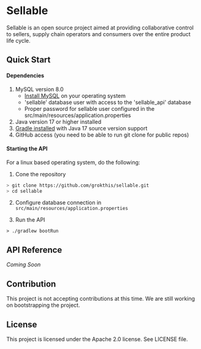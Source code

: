 # Sellable

Sellable is an open source project aimed at providing collaborative control
to sellers, supply chain operators and consumers over the entire product
life cycle.

## Quick Start

#### Dependencies

1. MySQL version 8.0
   * [Install MySQL](https://dev.mysql.com/doc/refman/8.0/en/installing.html)
     on your operating system
   * 'sellable' database user with access to the 'sellable_api' database
   * Proper password for sellable user configured in the
     src/main/resources/application.properties
2. Java version 17 or higher installed
3. [Gradle installed](https://gradle.org/install/) with Java 17 source
   version support
4. GitHub access (you need to be able to run git clone for public repos)

#### Starting the API

For a linux based operating system, do the following:

1. Cone the repository
```bash
> git clone https://github.com/grokthis/sellable.git
> cd sellable
```

2. Configure database connection in `src/main/resources/application.properties`

3. Run the API
```
> ./gradlew bootRun
```

## API Reference

*Coming Soon*

## Contribution

This project is not accepting contributions at this time. We are still working
on bootstrapping the project.

## License

This project is licensed under the Apache 2.0 license. See LICENSE file.
